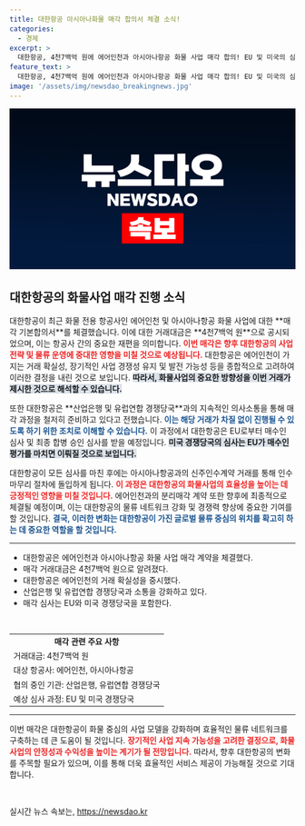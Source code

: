 ```yaml
---
title: 대한항공 아시아나화물 매각 합의서 체결 소식!
categories:
  - 경제
excerpt: >
  대한항공, 4천7백억 원에 에어인천과 아시아나항공 화물 사업 매각 합의! EU 및 미국의 심사를 기다리는 가운데, 신규 시너지 창출을 기대하며 드라마틱한 변화를 예고합니다. 클릭해 자세한 내용을 확인하세요!
feature_text: >
  대한항공, 4천7백억 원에 에어인천과 아시아나항공 화물 사업 매각 합의! EU 및 미국의 심사를 기다리는 가운데, 신규 시너지 창출을 기대하며 드라마틱한 변화를 예고합니다. 클릭해 자세한 내용을 확인하세요!
image: '/assets/img/newsdao_breakingnews.jpg'
---
```


<p><img src="/assets/img/newsdao_breakingnews.jpg" alt="pcversion 속보" /></p>

<h2 data-ke-size="size26">대한항공의 화물사업 매각 진행 소식</h2>

<p data-ke-size="size16">대한항공이 최근 화물 전용 항공사인 에어인천 및 아시아나항공 화물 사업에 대한 **매각 기본합의서**를 체결했습니다. 이에 대한 거래대금은 **4천7백억 원**으로 공시되었으며, 이는 항공사 간의 중요한 재편을 의미합니다. <b><span style="color: #ee2323;">이번 매각은 향후 대한항공의 사업 전략 및 물류 운영에 중대한 영향을 미칠 것으로 예상됩니다.</span></b> 대한항공은 에어인천이 가지는 거래 확실성, 장기적인 사업 경쟁성 유지 및 발전 가능성 등을 종합적으로 고려하여 이러한 결정을 내린 것으로 보입니다. <b><span style="background-color: #21538527;">따라서, 화물사업의 중요한 방향성을 이번 거래가 제시한 것으로 해석할 수 있습니다.</span></b></p>

<p data-ke-size="size16">또한 대한항공은 **산업은행 및 유럽연합 경쟁당국**과의 지속적인 의사소통을 통해 매각 과정을 철저히 준비하고 있다고 전했습니다. <b><span style="color: #1a5490;">이는 해당 거래가 차질 없이 진행될 수 있도록 하기 위한 조치로 이해할 수 있습니다.</span></b> 이 과정에서 대한항공은 EU로부터 매수인 심사 및 최종 합병 승인 심사를 받을 예정입니다. <b><span style="background-color: #21538527;">미국 경쟁당국의 심사는 EU가 매수인 평가를 마치면 이뤄질 것으로 보입니다.</span></b></p>

<p data-ke-size="size16">대한항공이 모든 심사를 마친 후에는 아시아나항공과의 신주인수계약 거래를 통해 인수 마무리 절차에 돌입하게 됩니다. <b><span style="color: #ee2323;">이 과정은 대한항공의 화물사업의 효율성을 높이는 데 긍정적인 영향을 미칠 것입니다.</span></b> 에어인천과의 분리매각 계약 또한 향후에 최종적으로 체결될 예정이며, 이는 대한항공의 물류 네트워크 강화 및 경쟁력 향상에 중요한 기여를 할 것입니다. <b><span style="color: #1a5490;">결국, 이러한 변화는 대한항공이 가진 글로벌 물류 중심의 위치를 확고히 하는 데 중요한 역할을 할 것입니다.</span></b></p>

<hr>

<ul>
    <li>대한항공은 에어인천과 아시아나항공 화물 사업 매각 계약을 체결했다.</li>
    <li>매각 거래대금은 4천7백억 원으로 알려졌다.</li>
    <li>대한항공은 에어인천의 거래 확실성을 중시했다.</li>
    <li>산업은행 및 유럽연합 경쟁당국과 소통을 강화하고 있다.</li>
    <li>매각 심사는 EU와 미국 경쟁당국을 포함한다.</li>
</ul>

<p data-ke-size="size16">&nbsp;</p>

<table style="width: 100%;">
    <tr>
        <td style="text-align: center; height: 17px;"><b>매각 관련 주요 사항</b></td>
    </tr>
    <tr>
        <td>거래대금: 4천7백억 원</td>
    </tr>
    <tr>
        <td>대상 항공사: 에어인천, 아시아나항공</td>
    </tr>
    <tr>
        <td>협의 중인 기관: 산업은행, 유럽연합 경쟁당국</td>
    </tr>
    <tr>
        <td>예상 심사 과정: EU 및 미국 경쟁당국</td>
    </tr>
</table>

<hr>

<p data-ke-size="size16">이번 매각은 대한항공이 화물 중심의 사업 모델을 강화하며 효율적인 물류 네트워크를 구축하는 데 큰 도움이 될 것입니다. <b><span style="color: #ee2323;">장기적인 사업 지속 가능성을 고려한 결정으로, 화물 사업의 안정성과 수익성을 높이는 계기가 될 전망입니다.</span></b> 따라서, 향후 대한항공의 변화를 주목할 필요가 있으며, 이를 통해 더욱 효율적인 서비스 제공이 가능해질 것으로 기대합니다.</p>

<p data-ke-size="size16">&nbsp;</p>
실시간 뉴스 속보는, <a href="https://newsdao.kr" rel="dofollow">https://newsdao.kr</a>


